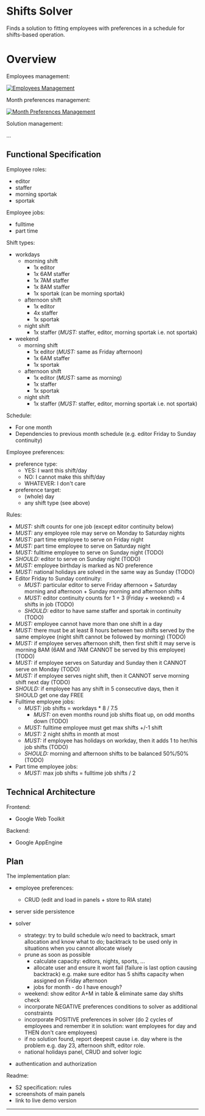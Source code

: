 # Shifts Solver
Finds a solution to fitting employees with preferences in a schedule for
shifts-based operation.


# Overview
Employees management:

[![Employees Management](http://mindforger.com/project/s2/s2-employees.png "Employees Management")](http://mindforger.com/project/s2/s2-employees.png)

Month preferences management:

[![Month Preferences Management](http://mindforger.com/project/s2/s2-preferences.png "Month Preferences Management")](http://mindforger.com/project/s2/s2-preferences.png)

Solution management:

...



## Functional Specification
Employee roles:
   * editor
   * staffer
   * morning sportak
   * sportak

Employee jobs:
   * fulltime
   * part time

Shift types:
   * workdays
      * morning shift
         * 1x editor
         * 1x 6AM staffer
         * 1x 7AM staffer
         * 1x 8AM staffer
         * 1x sportak (can be morning sportak)
      * afternoon shift
         * 1x editor
         * 4x staffer
         * 1x sportak
      * night shift
         * 1x staffer (*MUST:* staffer, editor, morning sportak i.e. not sportak)
   * weekend
      * morning shift
         * 1x editor (*MUST:* same as Friday afternoon)
         * 1x 6AM staffer
         * 1x sportak
      * afternoon shift
         * 1x editor (*MUST:* same as morning)
         * 1x staffer
         * 1x sportak
      * night shift
         * 1x staffer (*MUST:* staffer, editor, morning sportak i.e. not sportak)

Schedule:
   * For one month
   * Dependencies to previous month schedule (e.g. editor Friday to Sunday continuity)

Employee preferences:
   * preference type:
      * YES: I want this shift/day
      * NO: I cannot make this shift/day
      * WHATEVER: I don't care
   * preference target:
      * (whole) day
      * any shift type (see above)

Rules:
   * *MUST:* shift counts for one job (except editor continuity below)
   * *MUST:* any employee role may serve on Monday to Saturday nights
   * *MUST:* part time employee to serve on Friday night
   * *MUST:* part time employee to serve on Saturday night
   * *MUST:* fulltime employee to serve on Sunday night (TODO)
   * *SHOULD:* editor to serve on Sunday night (TODO)
   * *MUST:* employee birthday is marked as NO preference
   * *MUST:* national holidays are solved in the same way as Sunday (TODO)
   * Editor Friday to Sunday continuity:
      * *MUST:* particular editor to serve Friday afternoon + Saturday morning
        and afternoon + Sunday morning and afternoon shifts
      * *MUST:* editor continuity counts for 1 + 3 (Friday + weekend) = 4 shifts
        in job (TODO)
      * *SHOULD:* editor to have same staffer and sportak in continuity (TODO)
   * *MUST:* employee cannot have more than one shift in a day
   * *MUST:* there must be at least 8 hours between two shifts served by the
     same employee (night shift cannot be followed by morning) (TODO)
   * *MUST:* if employee serves afternoon shift, then first shift it may serve
     is morning 8AM (6AM and 7AM CANNOT be served by this employee) (TODO)
   * *MUST:* if employee serves on Saturday and Sunday then it CANNOT serve on Monday (TODO)
   * *MUST:* if employee serves night shift, then it CANNOT serve morning shift
     next day (TODO)
   * *SHOULD:* if employee has any shift in 5 consecutive days, then it SHOULD get
     one day FREE
   * Fulltime employee jobs:
      * *MUST:* job shifts = workdays * 8 / 7.5
         * *MUST:* on even months round job shifts float up, on odd months down (TODO)
      * *MUST:* fulltime employee must get max shifts +/-1 shift
      * *MUST:* 2 night shifts in month at most
      * *MUST:* if employee has holidays on workday, then it adds 1 to her/his
        job shifts (TODO)
      * *SHOULD:* morning and afternoon shifts to be balanced 50%/50% (TODO)
   * Part time employee jobs:
      * *MUST:* max job shifts = fulltime job shifts / 2



## Technical Architecture
Frontend:
   * Google Web Toolkit

Backend:
   * Google AppEngine



## Plan
The implementation plan:
   * employee preferences:
      * CRUD (edit and load in panels + store to RIA state)

   * server side persistence

   * solver
      * strategy: try to build schedule w/o need to backtrack, smart allocation and know
        what to do; backtrack to be used only in situations when you cannot allocate wisely
      * prune as soon as possible
         * calculate capacity: editors, nights, sports, ...
         * allocate user and ensure it wont fail (failure is last option causing backtrack)
           e.g. make sure editor has 5 shifts capacity when assigned on Friday afternoon
         * jobs for month - do I have enough?
      * weekend: show editor A+M in table & eliminate same day shifts check
      * incorporate NEGATIVE preferences conditions to solver as additional constraints
      * incorporate POSITIVE preferences in solver (do 2 cycles of employees
        and remember it in solution: want employees for day and THEN don't
        care employees)
      * if no solution found, report deepest cause i.e. day where is the problem
        e.g. day 23, afternoon shift, editor role.
      * national holidays panel, CRUD and solver logic

   * authentication and authorization

Readme:
   * S2 specification: rules
   * screenshots of main panels
   * link to live demo version

---
